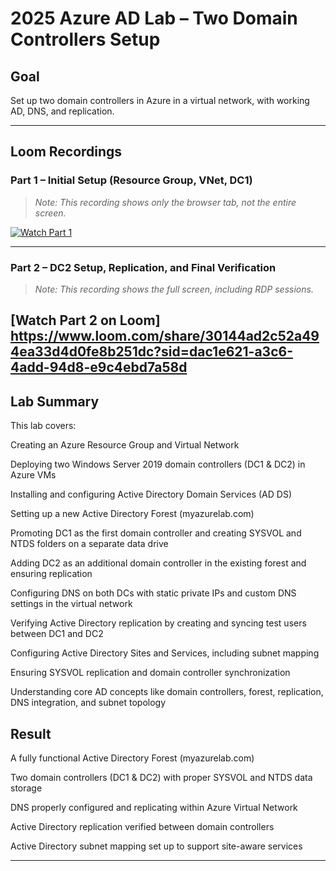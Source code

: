 # 2025 Azure AD Lab – Two Domain Controllers Setup

## Goal
Set up two domain controllers in Azure in a virtual network, with working AD, DNS, and replication.

---

## Loom Recordings

### Part 1 – Initial Setup (Resource Group, VNet, DC1)
> _Note: This recording shows only the browser tab, not the entire screen._ 

[![Watch Part 1](https://cdn.loom.com/sessions/thumbnails/589ef51df3874eb7bb7bac3fbea1f47f-with-play.jpg)](https://www.loom.com/share/589ef51df3874eb7bb7bac3fbea1f47f)

---

### Part 2 – DC2 Setup, Replication, and Final Verification
> _Note: This recording shows the full screen, including RDP sessions._

[Watch Part 2 on Loom] https://www.loom.com/share/30144ad2c52a494ea33d4d0fe8b251dc?sid=dac1e621-a3c6-4add-94d8-e9c4ebd7a58d
---

## Lab Summary

This lab covers:

Creating an Azure Resource Group and Virtual Network

Deploying two Windows Server 2019 domain controllers (DC1 & DC2) in Azure VMs

Installing and configuring Active Directory Domain Services (AD DS)

Setting up a new Active Directory Forest (myazurelab.com)

Promoting DC1 as the first domain controller and creating SYSVOL and NTDS folders on a separate data drive

Adding DC2 as an additional domain controller in the existing forest and ensuring replication

Configuring DNS on both DCs with static private IPs and custom DNS settings in the virtual network

Verifying Active Directory replication by creating and syncing test users between DC1 and DC2

Configuring Active Directory Sites and Services, including subnet mapping

Ensuring SYSVOL replication and domain controller synchronization

Understanding core AD concepts like domain controllers, forest, replication, DNS integration, and subnet topology


## Result

A fully functional Active Directory Forest (myazurelab.com)

Two domain controllers (DC1 & DC2) with proper SYSVOL and NTDS data storage

DNS properly configured and replicating within Azure Virtual Network

Active Directory replication verified between domain controllers

Active Directory subnet mapping set up to support site-aware services

---

